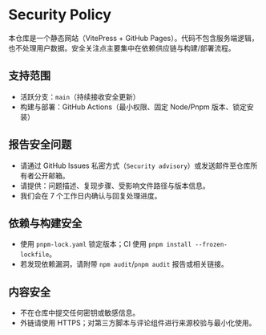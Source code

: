 # Security Policy

本仓库是一个静态网站（VitePress + GitHub Pages）。代码不包含服务端逻辑，也不处理用户数据。安全关注点主要集中在依赖供应链与构建/部署流程。

## 支持范围
- 活跃分支：`main`（持续接收安全更新）
- 构建与部署：GitHub Actions（最小权限、固定 Node/Pnpm 版本、锁定安装）

## 报告安全问题
- 请通过 GitHub Issues 私密方式（`Security advisory`）或发送邮件至仓库所有者公开邮箱。
- 请提供：问题描述、复现步骤、受影响文件路径与版本信息。
- 我们会在 7 个工作日内确认与回复处理进度。

## 依赖与构建安全
- 使用 `pnpm-lock.yaml` 锁定版本；CI 使用 `pnpm install --frozen-lockfile`。
- 若发现依赖漏洞，请附带 `npm audit`/`pnpm audit` 报告或相关链接。

## 内容安全
- 不在仓库中提交任何密钥或敏感信息。
- 外链请使用 HTTPS；对第三方脚本与评论组件进行来源校验与最小化使用。
